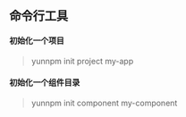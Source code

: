 ## 命令行工具


#### 初始化一个项目

> yunnpm init project my-app



#### 初始化一个组件目录

> yunnpm init component my-component

